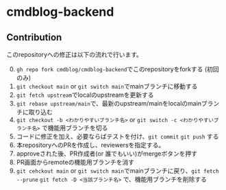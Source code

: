 # cmdblog-backend

## Contribution

このrepositoryへの修正は以下の流れで行います。

0. `gh repo fork cmdblog/cmdblog-backend`でこのrepositoryをforkする (初回のみ)
1. `git checkout main` or `git switch main`でmainブランチに移動する
2. `git fetch upstream`でlocalのupstreamを更新する
3. `git rebase upstream/main`で、最新のupstream/mainをlocalのmainブランチに取り込む
4. `git checkout -b <わかりやすいブランチ名>` or `git switch -c <わかりやすいブランチ名>` で機能用ブランチを切る
5. コードに修正を加え、必要ならばテストを付け、`git commit` `git push` する
6. 本repositoryへのPRを作成し、reviewersを指定する。
7. approveされた後、PR作成者(or 誰でもいい)がmergeボタンを押す
8. PR画面からremoteの機能用ブランチを消す
9. `git cehckout main` or `git switch main`でmainブランチに戻り、`git fetch --prune` `git fetch -D <当該ブランチ名>` で、機能用ブランチを削除する
